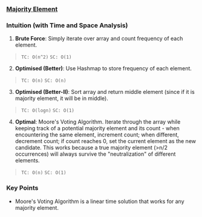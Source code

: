 
### [Majority Element](https://leetcode.com/problems/majority-element/description/)

### Intuition (with Time and Space Analysis)
1. **Brute Force**: Simply iterate over array and count frequency of each element.
> `TC: O(n^2)`
> `SC: O(1)`

2. **Optimised (Better)**: Use Hashmap to store frequency of each element.
> `TC: O(n)`
> `SC: O(n)`

3. **Optimised (Better-II)**: Sort array and return middle element (since if it is majority element, it will be in middle).
> `TC: O(logn)`
> `SC: O(1)`

4. **Optimal**: Moore's Voting Algorithm. Iterate through the array while keeping track of a potential majority element and its count - when encountering the same element, increment count; when different, decrement count; if count reaches 0, set the current element as the new candidate. This works because a true majority element (>n/2 occurrences) will always survive the "neutralization" of different elements.
> `TC: O(n)`
> `SC: O(1)`

### Key Points
- Moore's Voting Algorithm is a linear time solution that works for any majority element.